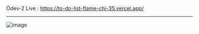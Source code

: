 Ödev-2 Live : https://to-do-list-flame-chi-35.vercel.app/

<hr/>

![image](https://github.com/Yusufcihan1/Hafta-6/assets/50721899/70fa6e08-1fff-43f4-9280-e671c748c9cd)
